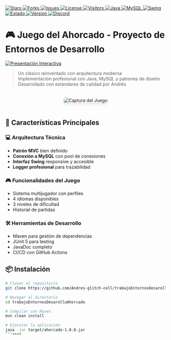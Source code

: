 <a href="#">
  <img src="https://img.shields.io/github/stars/Andres-glitch-cell/trabajoEntornosDesarolloAhorcado?style=for-the-badge&label=Stars&color=6C78AF&logo=github" alt="Stars"/>
</a>
<a href="#">
  <img src="https://img.shields.io/github/forks/Andres-glitch-cell/trabajoEntornosDesarolloAhorcado?style=for-the-badge&label=Forks&color=43e97b&logo=github" alt="Forks"/>
</a>
<a href="#">
  <img src="https://img.shields.io/github/issues/Andres-glitch-cell/trabajoEntornosDesarolloAhorcado?style=for-the-badge&label=Issues&color=fc466b&logo=github" alt="Issues"/>
</a>
<a href="#">
  <img src="https://img.shields.io/github/license/Andres-glitch-cell/trabajoEntornosDesarolloAhorcado?style=for-the-badge&label=License&color=3f5efb" alt="License"/>
</a>
<a href="#">
  <img src="https://visitor-badge.laobi.icu/badge?page_id=Andres-glitch-cell.trabajoEntornosDesarolloAhorcado&style=for-the-badge&color=38f9d7" alt="Visitors"/>
</a>
<a href="#">
  <img src="https://img.shields.io/badge/Java-17-007396?style=for-the-badge&logo=java&logoColor=white" alt="Java"/>
</a>
<a href="#">
  <img src="https://img.shields.io/badge/MySQL-8.0-4479A1?style=for-the-badge&logo=mysql&logoColor=white" alt="MySQL"/>
</a>
<a href="#">
  <img src="https://img.shields.io/badge/Swing-GUI-6C78AF?style=for-the-badge" alt="Swing"/>
</a>
<a href="#">
  <img src="https://img.shields.io/badge/Estado-Production%20Ready-brightgreen?style=for-the-badge" alt="Estado"/>
</a>
<a href="#">
  <img src="https://img.shields.io/badge/Version-1.0.0-blue?style=for-the-badge" alt="Version"/>
</a>
<a href="#">
  <img src="https://img.shields.io/badge/Soporte-Discord-7289DA?style=for-the-badge&logo=discord&logoColor=white" alt="Discord"/>
</a>

# 🎮 Juego del Ahorcado - Proyecto de Entornos de Desarrollo

[![Presentación Interactiva](https://img.shields.io/badge/Ver-Presentación%20Interactiva-FF6B6B?style=for-the-badge)](https://ejemplo.com/presentacion)

> Un clásico reinventado con arquitectura moderna  
> Implementación profesional con Java, MySQL y patrones de diseño  
> Desarrollado con estándares de calidad por Andrés

<p align="center">
  <img src="https://via.placeholder.com/800x400?text=Captura+del+Juego" alt="Captura del Juego" style="border-radius: 8px; margin: 20px 0; box-shadow: 0 4px 8px rgba(0,0,0,0.1);" />
</p>

## 🚀 Características Principales

### 💻 Arquitectura Técnica
- **Patrón MVC** bien definido
- **Conexión a MySQL** con pool de conexiones
- **Interfaz Swing** responsive y accesible
- **Logger profesional** para trazabilidad

### 🎮 Funcionalidades del Juego
- Sistema multijugador con perfiles
- 4 idiomas disponibles
- 3 niveles de dificultad
- Historial de partidas

### 🛠️ Herramientas de Desarrollo
- Maven para gestión de dependencias
- JUnit 5 para testing
- JavaDoc completo
- CI/CD con GitHub Actions

## 📦 Instalación

```bash
# Clonar el repositorio
git clone https://github.com/Andres-glitch-cell/trabajoEntornosDesarolloAhorcado.git

# Navegar al directorio
cd trabajoEntornosDesarolloAhorcado

# Compilar con Maven
mvn clean install

# Ejecutar la aplicación
java -jar target/ahorcado-1.0.0.jar
```****
